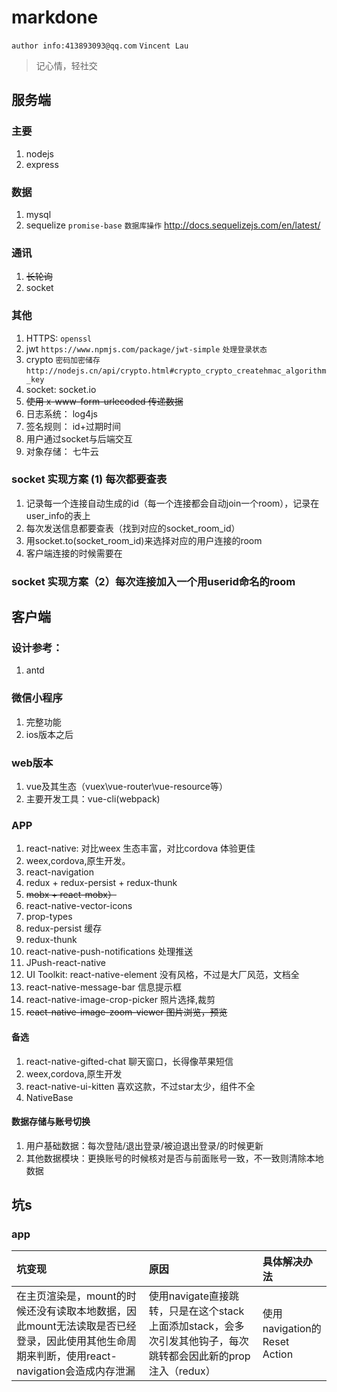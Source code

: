 # markdone
`author info:413893093@qq.com` 
 `Vincent Lau`
> 记心情，轻社交

## 服务端
###	主要
1.	nodejs	
2.	express

###	数据
1.	mysql 
2.	sequelize `promise-base`  `数据库操作`  http://docs.sequelizejs.com/en/latest/

### 通讯
1. ~~长轮询~~
2. socket

###	其他
1.	HTTPS: `openssl`
2.	jwt `https://www.npmjs.com/package/jwt-simple` `处理登录状态` 
3.	crypto `密码加密储存` `http://nodejs.cn/api/crypto.html#crypto_crypto_createhmac_algorithm_key` 
4. socket: socket.io
5. ~~使用 x-www-form-urlecoded 传递数据~~
6. 日志系统： log4js
7. 签名规则： id+过期时间
8. 用户通过socket与后端交互
9. 对象存储： 七牛云

### socket 实现方案 (1) 每次都要查表
1. 记录每一个连接自动生成的id（每一个连接都会自动join一个room），记录在user_info的表上
2. 每次发送信息都要查表（找到对应的socket_room_id）
3. 用socket.to(socket_room_id)来选择对应的用户连接的room
4. 客户端连接的时候需要在

### socket 实现方案（2）每次连接加入一个用userid命名的room


## 客户端
###	设计参考：
1.	antd

###	微信小程序
1.	完整功能
2. ios版本之后

###	web版本
1.	vue及其生态（vuex\vue-router\vue-resource等）
2. 主要开发工具：vue-cli(webpack)

###	APP
1.	react-native: 对比weex 生态丰富，对比cordova 体验更佳
2. weex,cordova,原生开发。
3. react-navigation
4. redux + redux-persist + redux-thunk 
5. ~~mobx + react-mobx）~~
6. react-native-vector-icons 
7. prop-types
8. redux-persist 缓存
9. redux-thunk
10. react-native-push-notifications 处理推送
11. JPush-react-native
12. UI Toolkit: react-native-element 没有风格，不过是大厂风范，文档全
13. react-native-message-bar 信息提示框
14. react-native-image-crop-picker 照片选择,裁剪
15. ~~react-native-image-zoom-viewer 图片浏览，预览~~
#### 备选
1. react-native-gifted-chat 聊天窗口，长得像苹果短信
2. weex,cordova,原生开发
3. react-native-ui-kitten 喜欢这款，不过star太少，组件不全
4. NativeBase

#### 数据存储与账号切换
1. 用户基础数据：每次登陆/退出登录/被迫退出登录/的时候更新
2. 其他数据模块：更换账号的时候核对是否与前面账号一致，不一致则清除本地数据

## 坑s
### app

|坑变现|原因|具体解决办法|
|:---|:---|:---|
|在主页渲染是，mount的时候还没有读取本地数据，因此mount无法读取是否已经登录，因此使用其他生命周期来判断，使用react-navigation会造成内存泄漏|使用navigate直接跳转，只是在这个stack上面添加stack，会多次引发其他钩子，每次跳转都会因此新的prop注入（redux）| 使用navigation的Reset Action|